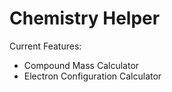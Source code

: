 # Chemistry Helper

Current Features:
- Compound Mass Calculator
- Electron Configuration Calculator

